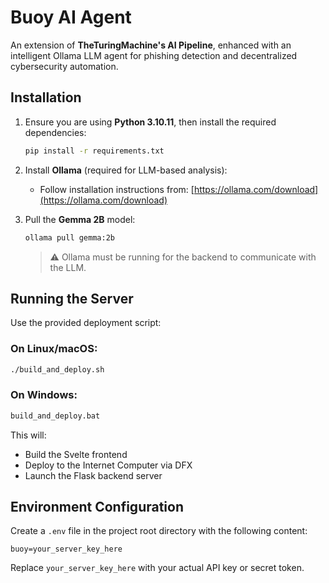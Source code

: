 # Buoy AI Agent

An extension of **TheTuringMachine's AI Pipeline**, enhanced with an intelligent Ollama LLM agent for phishing detection and decentralized cybersecurity automation.

## Installation

1. Ensure you are using **Python 3.10.11**, then install the required dependencies:

    ```bash
    pip install -r requirements.txt
    ```

2. Install **Ollama** (required for LLM-based analysis):

   * Follow installation instructions from: [https://ollama.com/download](https://ollama.com/download)

3. Pull the **Gemma 2B** model:

   ```bash
   ollama pull gemma:2b
   ```

   > ⚠️ Ollama must be running for the backend to communicate with the LLM.

## Running the Server

Use the provided deployment script:

### On Linux/macOS:

```bash
./build_and_deploy.sh
```

### On Windows:

```bat
build_and_deploy.bat
```

This will:

* Build the Svelte frontend
* Deploy to the Internet Computer via DFX
* Launch the Flask backend server

## Environment Configuration

Create a `.env` file in the project root directory with the following content:

```env
buoy=your_server_key_here
```

Replace `your_server_key_here` with your actual API key or secret token.


